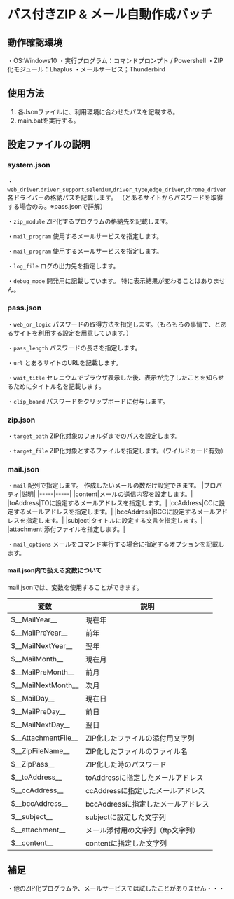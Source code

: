 # パス付きZIP & メール自動作成バッチ


## 動作確認環境
・OS:Windows10
・実行プログラム：コマンドプロンプト / Powershell
・ZIP化モジュール：Lhaplus
・メールサービス；Thunderbird


## 使用方法
1. 各Jsonファイルに、利用環境に合わせたパスを記載する。
2. main.batを実行する。


## 設定ファイルの説明
### system.json
・`web_driver`.`driver_support`,`selenium`,`driver_type`,`edge_driver`,`chrome_driver`
各ドライバーの格納パスを記載します。
（とあるサイトからパスワードを取得する場合のみ。※pass.jsonで詳解）

・`zip_module`
ZIP化するプログラムの格納先を記載します。

・`mail_program`
使用するメールサービスを指定します。

・`mail_program`
使用するメールサービスを指定します。

・`log_file`
ログの出力先を指定します。

・`debug_mode`
開発用に記載しています。
特に表示結果が変わることはありません。

### pass.json
・`web_or_logic`
パスワードの取得方法を指定します。（もろもろの事情で、とあるサイトを利用する設定を用意しています。）

・`pass_length`
パスワードの長さを指定します。

・`url`
とあるサイトのURLを記載します。

・`wait_title`
セレニウムでブラウザ表示した後、表示が完了したことを知らせるためにタイトル名を記載します。

・`clip_board`
パスワードをクリップボードに付与します。

### zip.json
・`target_path`
ZIP化対象のフォルダまでのパスを設定します。

・`target_file`
ZIP化対象とするファイルを指定します。（ワイルドカード有効）


### mail.json
・`mail`
配列で指定します。
作成したいメールの数だけ設定できます。
|プロパティ|説明|
|-----|-----|
|content|メールの送信内容を設定します。|
|toAddress|TOに設定するメールアドレスを指定します。|
|ccAddress|CCに設定するメールアドレスを指定します。|
|bccAddress|BCCに設定するメールアドレスを指定します。|
|subject|タイトルに設定する文言を指定します。|
|attachment|添付ファイルを指定します。|


・`mail_options`
メールをコマンド実行する場合に指定するオプションを記載します。

#### mail.json内で扱える変数について
mail.jsonでは、変数を使用することができます。

|変数|説明|
|-----|-----|
|$\_\_MailYear\_\_|現在年|
|$\_\_MailPreYear\_\_|前年|
|$\_\_MailNextYear\_\_|翌年|
|$\_\_MailMonth\_\_|現在月|
|$\_\_MailPreMonth\_\_|前月|
|$\_\_MailNextMonth\_\_|次月|
|$\_\_MailDay\_\_|現在日|
|$\_\_MailPreDay\_\_|前日|
|$\_\_MailNextDay\_\_|翌日|
|$\_\_AttachmentFile\_\_|ZIP化したファイルの添付用文字列|
|$\_\_ZipFileName\_\_|ZIP化したファイルのファイル名|
|$\_\_ZipPass\_\_|ZIP化した時のパスワード|
|$\_\_toAddress\_\_|toAddressに指定したメールアドレス|
|$\_\_ccAddress\_\_|ccAddressに指定したメールアドレス|
|$\_\_bccAddress\_\_|bccAddressに指定したメールアドレス|
|$\_\_subject\_\_|subjectに設定した文字列|
|$\_\_attachment\_\_|メール添付用の文字列（ftp文字列）|
|$\_\_content\_\_|contentに指定した文字列|


## 補足
・他のZIP化プログラムや、メールサービスでは試したことがありません・・・



